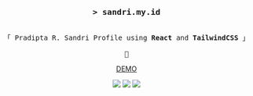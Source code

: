 <h3 align="center">
  <samp
    >&gt; <b>sandri.my.id</b
    >
  </samp>
</h3>

<p align="center">
  <samp
    ><br />「 Pradipta R. Sandri Profile using <b>React</b> and <b>TailwindCSS</b> 」
    <br />
    <br />
    🤘
  </samp>
</p>
<p align="center">
<a href="https://sandri.vercel.app" target="_blank">DEMO</a>
</p>
<div align="center">
    <img src="https://img.shields.io/badge/tailwindcss-%2338B2AC.svg?style=for-the-badge&logo=tailwind-css&logoColor=white"/>
    <img src="https://img.shields.io/badge/react-%2320232a.svg?style=for-the-badge&logo=react&logoColor=%2361DAFB"/>
    <img src="https://img.shields.io/badge/vite-%23646CFF.svg?style=for-the-badge&logo=vite&logoColor=white"/>
</div>
